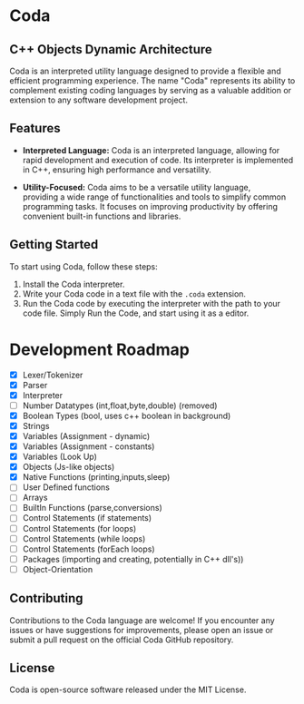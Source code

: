 # Coda
## C++ Objects Dynamic Architecture
Coda is an interpreted utility language designed to provide a flexible and efficient programming experience. 
The name "Coda" represents its ability to complement existing coding languages by serving as a valuable addition 
or extension to any software development project.

## Features

- **Interpreted Language:** Coda is an interpreted language, 
allowing for rapid development and execution of code. 
Its interpreter is implemented in C++, ensuring high performance and versatility.

- **Utility-Focused:** Coda aims to be a versatile utility language, 	
providing a wide range of functionalities and tools to simplify common programming tasks. 
It focuses on improving productivity by offering convenient built-in functions and libraries.

## Getting Started

To start using Coda, follow these steps:

1. Install the Coda interpreter.
2. Write your Coda code in a text file with the `.coda` extension.
3. Run the Coda code by executing the interpreter with the path to your code file.
	Simply Run the Code, and start using it as a editor.

# Development Roadmap
- [x] Lexer/Tokenizer
- [x] Parser
- [x] Interpreter
- [ ] Number Datatypes (int,float,byte,double) (removed)
- [x] Boolean Types (bool, uses c++ boolean in background)
- [x] Strings
- [x] Variables (Assignment - dynamic)
- [x] Variables (Assignment - constants)
- [x] Variables (Look Up)
- [x] Objects (Js-like objects)
- [x] Native Functions  (printing,inputs,sleep)
- [ ] User Defined functions
- [ ] Arrays
- [ ] BuiltIn Functions (parse<data-type>,conversions)
- [ ] Control Statements (if statements)
- [ ] Control Statements (for loops)
- [ ] Control Statements (while loops)
- [ ] Control Statements (forEach loops)
- [ ] Packages (importing and creating, potentially in C++ dll's))
- [ ] Object-Orientation

## Contributing
Contributions to the Coda language are welcome! If you encounter any issues or have suggestions for improvements, please open an issue or submit a pull request on the official Coda GitHub repository.

## License
Coda is open-source software released under the MIT License.
